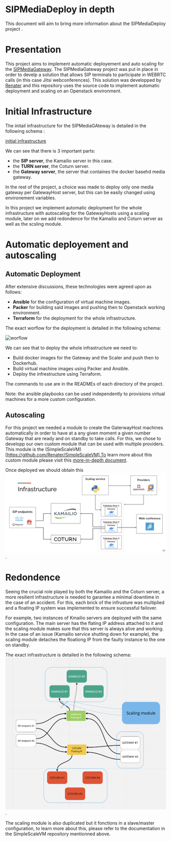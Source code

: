 # SIPMediaDeploy in depth
This document will aim to bring more information about the SIPMediaDeploy project .

# Presentation

This project aims to implement automatic deployement and auto scaling for the [SIPMediaGateway](https://github.com/Renater/SIPMediaGW). The SIPMediaGateway project was put in place in order to develp a solution that allows SIP terminals to participate in WEBRTC calls (in this case Jitsi webconferences). This solution was developped by [Renater](https://github.com/Renater) and this repository uses the source code to implement automatic deployment and scaling on an Openstack environment.

# Initial Infrastructure

The initail infrastructure for the SIPMediaGAteway is detailed in the following schema :

[initial infrastructure](https://github.com/Renater/SIPMediaGW/blob/main/docs/SIPMediaGW.png)

We can see that there is 3 important parts:
* the **SIP server**, the Kamailio server in this case.
* the **TURN server**, the Coturn server.
* the **Gateway server**, the server that containes the docker basehd media gateway.

In the rest of the project, a choice was made to deploy only one media gateway per GatewayHost server, but this can be easily changed using environement variables.

In this project we implement automatic deployment for the whole infrastructure with autoscaling for the GatewayHosts using a scaling module, later on we add redondence for the Kamailio and Coturn server as well as the scsling module.

# Automatic deployement and autoscaling

## Automatic Deployment

After extensive discussions, these technologies were agreed upon as follows:
* **Ansible** for the configuration of virtual machine images.
* **Packer** for building said images and pushing then to Openstack working environment.
* **Terraform** for the deployment for the whole infrastructure.

The exact worflow for the deployment is detailed in the following schema:

![worflow](./deployment-workflow.png)

We can see that to deploy the whole infrastructure we need to:
* Build docker images for the Gateway and the Scaler and push then to Dockerhub.
* Build virtual machine images using Packer and Ansible.
* Deploy the infrestructure using Terraform.

The commands to use are in the READMEs of each directory of the project.

Note: the ansible playbooks can be used independently to provisions virtual machines for a more custom configuration.

## Autoscaling

For this project we needed a module to create the GaterwayHost machines automatically in order to have at a any given moment
a given number Gateway that are ready and on standby to take calls. For this, we chose to developp our own custom module that can be used with multiple providers. This module is the (SimpleScaleVM)[https://github.com/Renater/SimpleScaleVM].To learn more about this custom module please visit this [more-in-depth document]().

Once deployed we should obtain this ![infrastructure](./infrastructure.png).

# Redondence

Seeing the crucial role played by both the Kamailio and the Coturn server, a more resilient infrastructure is needed to garantee a minimal downtime in the case of an accident. For this, each brick of the infrusture was multiplied and a floating IP system was implemented to ensure successful failover.

For example, two instances of Kmailio servers are deployed with the same configuration. The main server has the flating IP address attached to it and the scaling module makes sure that this server is always alive and working. In the case of an issue (Kamailio service shutting down for example), the scaling module detaches the floationg IP from the faulty instance to the one on standby.

The exact infrastructure is detailed in the following schema:
![redondance](./redondance.png).

The scaling module is also duplicated but it fonctions in a slave/master configuration, to learn more about this, please refer to the documentation in the SimpleScaleVM repository mentionned above.